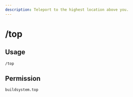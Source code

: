 ```yaml
---
description: Teleport to the highest location above you.
---
```


# /top

## Usage

```
/top
```

## Permission

```
buildsystem.top
```
